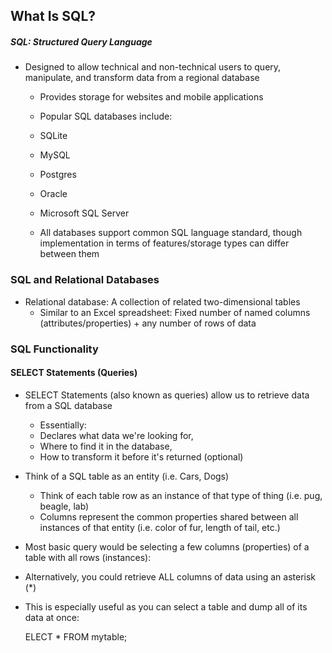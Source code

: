 ## What Is SQL?
##### SQL: Structured Query Language

  * Designed to allow technical and non-technical users to query, manipulate, and transform data from a regional database

    * Provides storage for websites and mobile applications

    * Popular SQL databases include:

     * SQLite
     * MySQL
     * Postgres
     * Oracle
     * Microsoft SQL Server
    * All databases support common SQL language standard, though implementation in terms of features/storage types can differ between them

### SQL and Relational Databases
 * Relational database: A collection of related two-dimensional tables
    * Similar to an Excel spreadsheet: Fixed number of named columns (attributes/properties) + any number of rows of data
### SQL Functionality
 #### SELECT Statements (Queries)
  * SELECT Statements (also known as queries) allow us to retrieve data from a SQL database
    * Essentially:
    * Declares what data we're looking for,
    * Where to find it in the database,
    * How to transform it before it's returned (optional)
  * Think of a SQL table as an entity (i.e. Cars, Dogs)

    * Think of each table row as an instance of that type of thing (i.e. pug, beagle, lab)
    * Columns represent the common properties shared between all instances of that entity (i.e. color of fur, length of tail, etc.)
  * Most basic query would be selecting a few columns (properties) of a table with all rows (instances):

  * Alternatively, you could retrieve ALL columns of data using an asterisk (*)

  * This is especially useful as you can select a table and dump all of its data at once:

    ELECT *
    FROM mytable;
